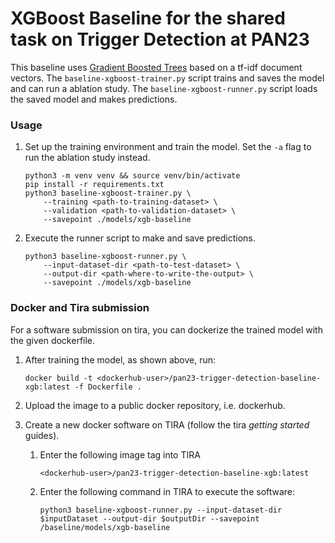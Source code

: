 # XGBoost Baseline for the shared task on Trigger Detection at PAN23

This baseline uses [Gradient Boosted Trees](xgboost.readthedocs.io) based on a tf-idf document vectors. 
The `baseline-xgboost-trainer.py` script trains and saves the model and can run a ablation study. 
The `baseline-xgboost-runner.py` script loads the saved model and makes predictions. 

### Usage

1. Set up the training environment and train the model. Set the `-a` flag to run the ablation study instead.

    ```
    python3 -m venv venv && source venv/bin/activate
    pip install -r requirements.txt
    python3 baseline-xgboost-trainer.py \
        --training <path-to-training-dataset> \
        --validation <path-to-validation-dataset> \
        --savepoint ./models/xgb-baseline
    ```

2. Execute the runner script to make and save predictions.

    ```
    python3 baseline-xgboost-runner.py \
        --input-dataset-dir <path-to-test-dataset> \
        --output-dir <path-where-to-write-the-output> \
        --savepoint ./models/xgb-baseline
    ```

### Docker and Tira submission

For a software submission on tira, you can dockerize the trained model with the given dockerfile. 

1. After training the model, as shown above, run:

    ```
   docker build -t <dockerhub-user>/pan23-trigger-detection-baseline-xgb:latest -f Dockerfile .
   ```

2. Upload the image to a public docker repository, i.e. dockerhub. 

3. Create a new docker software on TIRA (follow the tira *getting started* guides).
   1. Enter the  following image tag into TIRA
    
      ```
      <dockerhub-user>/pan23-trigger-detection-baseline-xgb:latest
      ```
   
   2. Enter the following command in TIRA to execute the software:

      ```
      python3 baseline-xgboost-runner.py --input-dataset-dir $inputDataset --output-dir $outputDir --savepoint /baseline/models/xgb-baseline
      ```